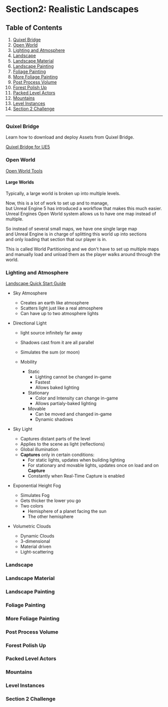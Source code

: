 # Section2: Realistic Landscapes


## Table of Contents

1. [Quixel Bridge](#quixel-bridge)
2. [Open World](#open-world)
3. [Lighting and Atmosphere](#lighting-and-atmosphere)
4. [Landscape](#landscape)
5. [Landscape Material](#landscape-material)
6. [Landscape Painting](#landscape-painting)
7. [Foliage Painting](#foliage-painting)
8. [More Foliage Painting](#more-foliage-painting)
9. [Post Process Volume](#post-process-volume)
10. [Forest Polish Up](#forest-polish-up)
11. [Packed Level Actors](#packed-level-actors)
12. [Mountains](#mountains)
13. [Level Instances](#level-instances)
14. [Section 2 Challenge](#section-2-challenge)

---

### Quixel Bridge

Learn how to download and deploy Assets from Quixel Bridge.

[Quixel Bridge for UE5](https://help.quixel.com/hc/en-us/articles/360020717197-How-do-I-open-Quixel-Bridge-in-the-Editor-)

### Open World

[Open World Tools](https://docs.unrealengine.com/5.1/en-US/open-world-tools-in-unreal-engine/)

#### Large Worlds

Typically, a large world is broken up into multiple levels.

Now, this is a lot of work to set up and to manage,  
but Unreal Engine 5 has introduced a workflow that makes this much easier.  
Unreal Engines Open World system allows us to have one map instead of multiple.  

So instead of several small maps, we have one single large map  
and Unreal Engine is in charge of splitting this world up into sections  
and only loading that section that our player is in.

This is called World Partitioning and we don't have to set up multiple maps and manually load and unload
them as the player walks around through the world.


### Lighting and Atmosphere

[Landscape Quick Start Guide](https://docs.unrealengine.com/5.1/en-US/landscape-quick-start-guide-in-unreal-engine/)

* Sky Atmosphere
    * Creates an earth like atmosphere
    * Scatters light just like a real atmosphere
    * Can have up to two atmosphere lights

* Directional Light
    * light source infinitely far away
    * Shadows cast from it are all parallel
    * Simulates the sum (or moon)

    * Mobility
        * Static
            * Lighting cannot be changed in-game
            * Fastest
            * Allows baked lighting
        * Stationary
            * Color and Intensity can change in-game
            * Allows partialy-baked lighting
        * Movable
            * Can be moved and changed in-game
            * Dynamic shadows

* Sky Light
    * Captures distant parts of the level
    * Applies to the scene as light (reflections)
    * Global illumination
    * **Captures** only in certain conditions:
        * For static lights, updates when building lighting
        * For stationary and movable lights, updates once on load and on **Capture**
        * Constantly when Real-Time Capture is enabled

* Exponential Height Fog
    * Simulates Fog
    * Gets thicker the lower you go
    * Two colors
        * Hemisphere of a planet facing the sun
        * The other hemisphere

* Volumetric Clouds
    * Dynamic Clouds
    * 3-dimensional
    * Material driven
    * Light-scattering


### Landscape


### Landscape Material


### Landscape Painting


### Foliage Painting


### More Foliage Painting


### Post Process Volume


### Forest Polish Up


### Packed Level Actors


### Mountains


### Level Instances


### Section 2 Challenge